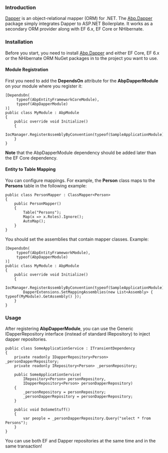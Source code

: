 ### Introduction

[Dapper](https://github.com/StackExchange/Dapper) is an
object-relational mapper (ORM) for .NET.
The [Abp.Dapper](https://www.nuget.org/packages/Abp.Dapper) package simply
integrates Dapper to ASP.NET Boilerplate. It works as a secondary ORM
provider along with EF 6.x, EF Core or NHibernate.

### Installation

Before you start, you need to install
[Abp.Dapper](https://www.nuget.org/packages/Abp.Dapper) and either EF
Core, EF 6.x or the NHibernate ORM NuGet packages in to the project you want
to use.

#### Module Registration

First you need to add the **DependsOn** attribute for the **AbpDapperModule** on
your module where you register it:

    [DependsOn(
         typeof(AbpEntityFrameworkCoreModule),
         typeof(AbpDapperModule)
    )]
    public class MyModule : AbpModule
    {
        public override void Initialize()
        {
            IocManager.RegisterAssemblyByConvention(typeof(SampleApplicationModule).GetAssembly());
        }
    }

**Note** that the AbpDapperModule dependency should be added later than the EF
Core dependency.

#### Entity to Table Mapping

You can configure mappings. For example, the **Person** class maps to the
**Persons** table in the following example:

    public class PersonMapper : ClassMapper<Person>
    {
        public PersonMapper()
        {
            Table("Persons");
            Map(x => x.Roles).Ignore();
            AutoMap();
        }
    }

You should set the assemblies that contain mapper classes. Example:

    [DependsOn(
         typeof(AbpEntityFrameworkModule),
         typeof(AbpDapperModule)
    )]
    public class MyModule : AbpModule
    {
        public override void Initialize()
        {
            IocManager.RegisterAssemblyByConvention(typeof(SampleApplicationModule).GetAssembly());
            DapperExtensions.SetMappingAssemblies(new List<Assembly> { typeof(MyModule).GetAssembly() });
        }
    }
                

### Usage

After registering **AbpDapperModule**, you can use the Generic
IDapperRepository interface (instead of standard IRepository) to inject
dapper repositories.

    public class SomeApplicationService : ITransientDependency
    {
        private readonly IDapperRepository<Person> _personDapperRepository;
        private readonly IRepository<Person> _personRepository;

        public SomeApplicationService(
            IRepository<Person> personRepository,
            IDapperRepository<Person> personDapperRepository)
        {
            _personRepository = personRepository;
            _personDapperRepository = personDapperRepository;
        }

        public void DoSomeStuff()
        {
            var people = _personDapperRepository.Query("select * from Persons");
        }
    }

You can use both EF and Dapper repositories at the same
time and in the same transaction!
